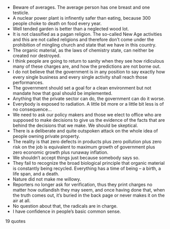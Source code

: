  - Beware of averages. The average person has one breast and one testicle.
 - A nuclear power plant is infinently safer than eating, because 300 people choke to death on food every year.
 - Well tended garden is better than a neglected wood lot.
 - It is not classified as a pagan religion. The so-called New Age activities and this are not called religions and therefore don’t come under the prohibition of mingling church and state that we have in this country.
 - The organic material, as the laws of chemistry state, can neither be created nor destroyed.
 - I think people are going to return to sanity when they see how ridiculous many of these charges are, and how the predictions are not borne out.
 - I do not believe that the government is in any position to say exactly how every single business and every single activity shall reach those performances.
 - The government should set a goal for a clean environment but not mandate how that goal should be implemented.
 - Anything that the private sector can do, the government can do it worse.
 - Everybody is exposed to radiation. A little bit more or a little bit less is of no consequence...
 - We need to ask our policy makers and those we elect to office who are supposed to make decisions to give us the evidence of the facts that are behind the decisions that we make. We should be skeptical.
 - There is a deliberate and quite outspoken attack on the whole idea of people owning private property.
 - The reality is that zero defects in products plus zero pollution plus zero risk on the job is equivalent to maximum growth of government plus zero economic growth plus runaway inflation.
 - We shouldn’t accept things just because somebody says so.
 - They fail to recognize the broad biological principle that organic material is constantly being recycled. Everything has a time of being – a birth, a life span, and a death.
 - Nature did not make me willowy.
 - Reporters no longer ask for verification, thus they print charges no matter how outlandish they may seem, and once having done that, when the truth comes out, it’s buried in the back page or never makes it on the air at all.
 - No question about that, the radicals are in charge.
 - I have confidence in people’s basic common sense.

19 quotes